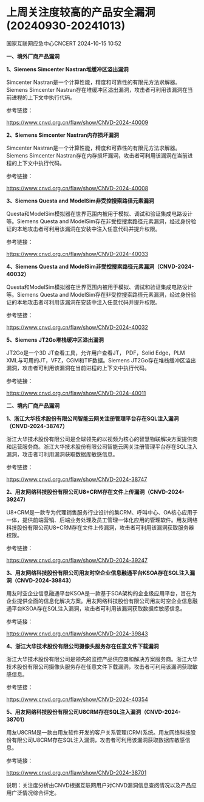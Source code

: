 #  上周关注度较高的产品安全漏洞(20240930-20241013)   
 国家互联网应急中心CNCERT   2024-10-15 10:52  
  
**一、境外厂商产品漏洞**  
  
**1、Siemens Simcenter Nastran堆缓冲区溢出漏洞**  
  
Simcenter Nastran是一个计算性能，精度和可靠性的有限元方法求解器。Siemens Simcenter Nastran存在堆缓冲区溢出漏洞，攻击者可利用该漏洞在当前进程的上下文中执行代码。  
  
参考链接：  
  
https://www.cnvd.org.cn/flaw/show/CNVD-2024-40009  
  
**2、Siemens Simcenter Nastran内存损坏漏洞**  
  
Simcenter Nastran是一个计算性能，精度和可靠性的有限元方法求解器。Siemens Simcenter Nastran存在内存损坏漏洞，攻击者可利用该漏洞在当前进程的上下文中执行代码。  
  
参考链接：  
  
https://www.cnvd.org.cn/flaw/show/CNVD-2024-40008  
  
**3、Siemens Questa and ModelSim非受控搜索路径元素漏洞**  
  
Questa和ModelSim模拟器在世界范围内被用于模拟、调试和验证集成电路设计等。Siemens Questa and
ModelSim存在非受控搜索路径元素漏洞，经过身份验证的本地攻击者可利用该漏洞在安装中注入任意代码并提升权限。  
  
参考链接：  
  
https://www.cnvd.org.cn/flaw/show/CNVD-2024-40033  
  
**4、Siemens Questa and ModelSim非受控搜索路径元素漏洞（CNVD-2024-40032）**  
  
Questa和ModelSim模拟器在世界范围内被用于模拟、调试和验证集成电路设计等。Siemens Questa and
ModelSim存在非受控搜索路径元素漏洞，经过身份验证的本地攻击者可利用该漏洞在安装中注入任意代码并提升权限。  
  
参考链接：  
  
https://www.cnvd.org.cn/flaw/show/CNVD-2024-40032  
  
**5、Siemens JT2Go堆栈缓冲区溢出漏洞**  
  
JT2Go是一个3D JT查看工具，允许用户查看JT， PDF，Solid Edge，PLM XML与可用的JT，VFZ，CGM和TIF数据。Siemens JT2Go存在堆栈缓冲区溢出漏洞，攻击者可利用该漏洞在当前进程的上下文中执行代码。  
  
参考链接：  
  
https://www.cnvd.org.cn/flaw/show/CNVD-2024-40011  
  
  
**二、境内厂商产品漏洞**  
  
**1、浙江大华技术股份有限公司智能云网关注册管理平台存在SQL注入漏洞（CNVD-2024-38747）**  
  
浙江大华技术股份有限公司是全球领先的以视频为核心的智慧物联解决方案提供商和运营服务商。浙江大华技术股份有限公司智能云网关注册管理平台存在SQL注入漏洞，攻击者可利用漏洞获取数据库敏感信息。  
  
参考链接：  
  
https://www.cnvd.org.cn/flaw/show/CNVD-2024-38747  
  
**2、用友网络科技股份有限公司U8+CRM存在文件上传漏洞（CNVD-2024-39247）**  
  
U8+CRM是一款专为代理销售服务行业设计的集CRM、呼叫中心、OA核心应用于一体，提供前端营销、后端业务处理及员工管理一体化应用的管理软件。用友网络科技股份有限公司U8+CRM存在文件上传漏洞，攻击者可利用该漏洞获取服务器权限。  
  
参考链接：  
  
https://www.cnvd.org.cn/flaw/show/CNVD-2024-39247  
  
**3、用友网络科技股份有限公司用友时空企业信息融通平台KSOA存在SQL注入漏洞（CNVD-2024-39843）**  
  
用友时空企业信息融通平台KSOA是一款基于SOA架构的企业级应用平台，旨在为企业提供全面的信息化解决方案。用友网络科技股份有限公司用友时空企业信息融通平台KSOA存在SQL注入漏洞，攻击者可利用该漏洞获取数据库敏感信息。  
  
参考链接：  
  
https://www.cnvd.org.cn/flaw/show/CNVD-2024-39843  
  
**4、浙江大华技术股份有限公司摄像头服务存在任意文件下载漏洞**  
  
浙江大华技术股份有限公司是领先的监控产品供应商和解决方案服务商。浙江大华技术股份有限公司摄像头服务存在任意文件下载漏洞，攻击者可利用该漏洞获取敏感信息。  
  
参考链接：  
  
https://www.cnvd.org.cn/flaw/show/CNVD-2024-40354  
  
**5、用友网络科技股份有限公司U8CRM存在SQL注入漏洞（CNVD-2024-38701）**  
  
用友U8CRM是一款由用友软件开发的客户关系管理(CRM)系统。用友网络科技股份有限公司U8CRM存在SQL注入漏洞，攻击者可利用该漏洞获取数据库敏感信息。  
  
参考链接：  
  
https://www.cnvd.org.cn/flaw/show/CNVD-2024-38701  
  
  
说明：关注度分析由CNVD根据互联网用户对CNVD漏洞信息查阅情况以及产品应用广泛情况综合评定。  
  
